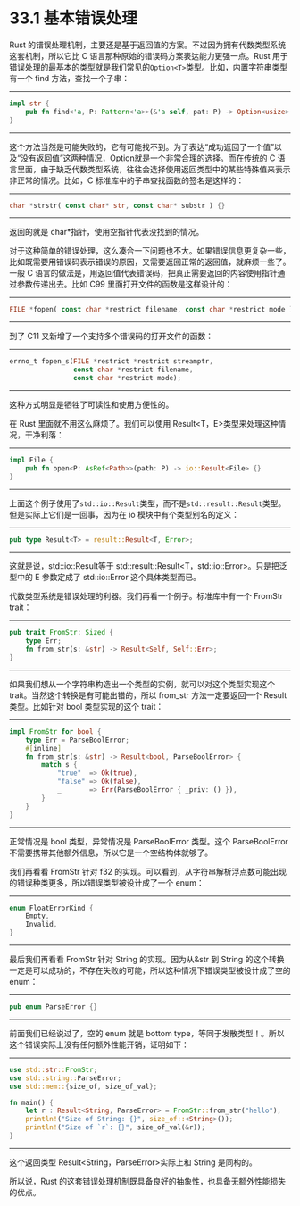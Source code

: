 # 33.1 基本错误处理

Rust 的错误处理机制，主要还是基于返回值的方案。不过因为拥有代数类型系统这套机制，所以它比 C 语言那种原始的错误码方案表达能力更强一点。Rust 用于错误处理的最基本的类型就是我们常见的`Option<T>`类型。比如，内置字符串类型有一个 find 方法，查找一个子串：

---

```rust
impl str {
    pub fn find<'a, P: Pattern<'a>>(&'a self, pat: P) -> Option<usize> {}
}
```

---

这个方法当然是可能失败的，它有可能找不到。为了表达“成功返回了一个值”以及“没有返回值”这两种情况，Option<usize>就是一个非常合理的选择。而在传统的 C 语言里面，由于缺乏代数类型系统，往往会选择使用返回类型中的某些特殊值来表示非正常的情况。比如，C 标准库中的子串查找函数的签名是这样的：

---

```rust
char *strstr( const char* str, const char* substr ) {}
```

---

返回的就是 char\*指针，使用空指针代表没找到的情况。

对于这种简单的错误处理，这么凑合一下问题也不大。如果错误信息更复杂一些，比如既需要用错误码表示错误的原因，又需要返回正常的返回值，就麻烦一些了。一般 C 语言的做法是，用返回值代表错误码，把真正需要返回的内容使用指针通过参数传递出去。比如 C99 里面打开文件的函数是这样设计的：

---

```rust
FILE *fopen( const char *restrict filename, const char *restrict mode );
```

---

到了 C11 又新增了一个支持多个错误码的打开文件的函数：

---

```rust
errno_t fopen_s(FILE *restrict *restrict streamptr,
                const char *restrict filename,
                const char *restrict mode);
```

---

这种方式明显是牺牲了可读性和使用方便性的。

在 Rust 里面就不用这么麻烦了。我们可以使用 Result<T，E>类型来处理这种情况，干净利落：

---

```rust
impl File {
    pub fn open<P: AsRef<Path>>(path: P) -> io::Result<File> {}
}
```

---

上面这个例子使用了`std::io::Result`类型，而不是`std::result::Result`类型。但是实际上它们是一回事，因为在 io 模块中有个类型别名的定义：

---

```rust
pub type Result<T> = result::Result<T, Error>;
```

---

这就是说，std::io::Result<T>等于 std::result::Result<T，std::io::Error>。只是把泛型中的 E 参数定成了 std::io::Error 这个具体类型而已。

代数类型系统是错误处理的利器。我们再看一个例子。标准库中有一个 FromStr trait：

---

```rust
pub trait FromStr: Sized {
    type Err;
    fn from_str(s: &str) -> Result<Self, Self::Err>;
}
```

---

如果我们想从一个字符串构造出一个类型的实例，就可以对这个类型实现这个 trait。当然这个转换是有可能出错的，所以 from\_str 方法一定要返回一个 Result 类型。比如针对 bool 类型实现的这个 trait：

---

```rust
impl FromStr for bool {
    type Err = ParseBoolError;
    #[inline]
    fn from_str(s: &str) -> Result<bool, ParseBoolError> {
        match s {
            "true"  => Ok(true),
            "false" => Ok(false),
            _       => Err(ParseBoolError { _priv: () }),
        }
    }
}
```

---

正常情况是 bool 类型，异常情况是 ParseBoolError 类型。这个 ParseBoolError 不需要携带其他额外信息，所以它是一个空结构体就够了。

我们再看看 FromStr 针对 f32 的实现。可以看到，从字符串解析浮点数可能出现的错误种类更多，所以错误类型被设计成了一个 enum：

---

```rust
enum FloatErrorKind {
    Empty,
    Invalid,
}
```

---

最后我们再看看 FromStr 针对 String 的实现。因为从&str 到 String 的这个转换一定是可以成功的，不存在失败的可能，所以这种情况下错误类型被设计成了空的 enum：

---

```rust
pub enum ParseError {}
```

---

前面我们已经说过了，空的 enum 就是 bottom type，等同于发散类型！。所以这个错误实际上没有任何额外性能开销，证明如下：

---

```rust
use std::str::FromStr;
use std::string::ParseError;
use std::mem::{size_of, size_of_val};

fn main() {
    let r : Result<String, ParseError> = FromStr::from_str("hello");
    println!("Size of String: {}", size_of::<String>());
    println!("Size of `r`: {}", size_of_val(&r));
}
```

---

这个返回类型 Result<String，ParseError>实际上和 String 是同构的。

所以说，Rust 的这套错误处理机制既具备良好的抽象性，也具备无额外性能损失的优点。
